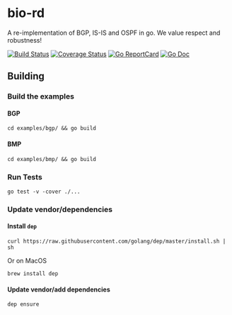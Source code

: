 # bio-rd

A re-implementation of BGP, IS-IS and OSPF in go. We value respect and robustness!

[![Build Status](https://travis-ci.org/bio-routing/bio-rd.svg?branch=master)](https://travis-ci.org/bio-routing/bio-rd)
[![Coverage Status](https://coveralls.io/repos/bio-routing/bio-rd/badge.svg?branch=master&service=github)](https://coveralls.io/github/bio-routing/bio-rd?branch=master)
[![Go ReportCard](http://goreportcard.com/badge/bio-routing/bio-rd)](http://goreportcard.com/report/bio-routing/bio-rd)
[![Go Doc](https://godoc.org/github.com/bio-routing/bio-rd?status.svg)](https://godoc.org/github.com/bio-routing/bio-rd)

## Building

### Build the examples

#### BGP

    cd examples/bgp/ && go build

#### BMP

    cd examples/bmp/ && go build

### Run Tests

    go test -v -cover ./...

### Update vendor/dependencies

#### Install `dep`

    curl https://raw.githubusercontent.com/golang/dep/master/install.sh | sh

Or on MacOS

    brew install dep

#### Update vendor/add dependencies

    dep ensure
